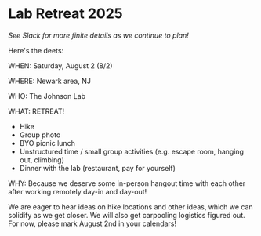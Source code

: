 # Lab Retreat 2025

*See Slack for more finite details as we continue to plan!*

Here's the deets:

WHEN: Saturday, August 2 (8/2)

WHERE: Newark area, NJ

WHO: The Johnson Lab

WHAT: RETREAT!
- Hike
- Group photo
- BYO picnic lunch
- Unstructured time / small group activities (e.g. escape room, hanging out, climbing)
- Dinner with the lab (restaurant, pay for yourself)

WHY: Because we deserve some in-person hangout time with each other after working remotely day-in and day-out!

We are eager to hear ideas on hike locations and other ideas, which we can solidify as we get closer. We will also get carpooling logistics figured out.
For now, please mark August 2nd in your calendars!
